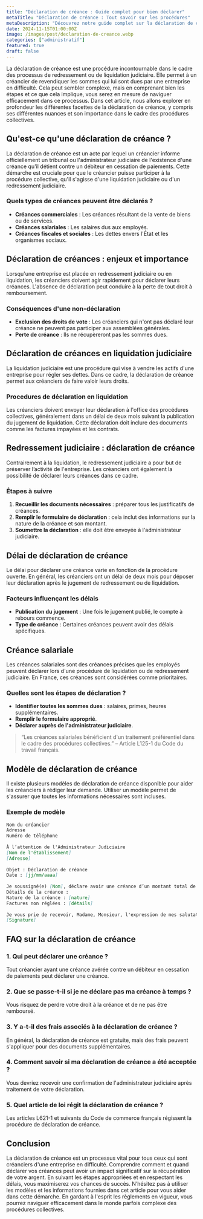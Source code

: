 ```yaml
---
title: "Déclaration de créance : Guide complet pour bien déclarer"
metaTitle: "Déclaration de créance : Tout savoir sur les procédures"
metaDescription: "Découvrez notre guide complet sur la déclaration de créance : procédures, délais, modèles et plus encore."
date: 2024-11-15T01:00:00Z
image: /images/post/declaration-de-creance.webp
categories: ["administratif"]
featured: true
draft: false
---
```


La déclaration de créance est une procédure incontournable dans le cadre des processus de redressement ou de liquidation judiciaire. Elle permet à un créancier de revendiquer les sommes qui lui sont dues par une entreprise en difficulté. Cela peut sembler complexe, mais en comprenant bien les étapes et ce que cela implique, vous serez en mesure de naviguer efficacement dans ce processus. Dans cet article, nous allons explorer en profondeur les différentes facettes de la déclaration de créance, y compris ses différentes nuances et son importance dans le cadre des procédures collectives.

## Qu'est-ce qu'une déclaration de créance ?

La déclaration de créance est un acte par lequel un créancier informe officiellement un tribunal ou l'administrateur judiciaire de l'existence d'une créance qu'il détient contre un débiteur en cessation de paiements. Cette démarche est cruciale pour que le créancier puisse participer à la procédure collective, qu'il s'agisse d'une liquidation judiciaire ou d'un redressement judiciaire.

### Quels types de créances peuvent être déclarés ?

- **Créances commerciales** : Les créances résultant de la vente de biens ou de services.
- **Créances salariales** : Les salaires dus aux employés.
- **Créances fiscales et sociales** : Les dettes envers l'État et les organismes sociaux.

## Déclaration de créances : enjeux et importance

Lorsqu'une entreprise est placée en redressement judiciaire ou en liquidation, les créanciers doivent agir rapidement pour déclarer leurs créances. L'absence de déclaration peut conduire à la perte de tout droit à remboursement.

### Conséquences d'une non-déclaration

- **Exclusion des droits de vote** : Les créanciers qui n'ont pas déclaré leur créance ne peuvent pas participer aux assemblées générales.
- **Perte de créance** : Ils ne récupèreront pas les sommes dues.

## Déclaration de créances en liquidation judiciaire

La liquidation judiciaire est une procédure qui vise à vendre les actifs d'une entreprise pour régler ses dettes. Dans ce cadre, la déclaration de créance permet aux créanciers de faire valoir leurs droits.

### Procedures de déclaration en liquidation

Les créanciers doivent envoyer leur déclaration à l'office des procédures collectives, généralement dans un délai de deux mois suivant la publication du jugement de liquidation. Cette déclaration doit inclure des documents comme les factures impayées et les contrats.

## Redressement judiciaire : déclaration de créance

Contrairement à la liquidation, le redressement judiciaire a pour but de préserver l’activité de l'entreprise. Les créanciers ont également la possibilité de déclarer leurs créances dans ce cadre.

### Étapes à suivre

1. **Recueillir les documents nécessaires** : préparer tous les justificatifs de créances.
2. **Remplir le formulaire de déclaration** : cela inclut des informations sur la nature de la créance et son montant.
3. **Soumettre la déclaration** : elle doit être envoyée à l'administrateur judiciaire.

## Délai de déclaration de créance

Le délai pour déclarer une créance varie en fonction de la procédure ouverte. En général, les créanciers ont un délai de deux mois pour déposer leur déclaration après le jugement de redressement ou de liquidation.

### Facteurs influençant les délais

- **Publication du jugement** : Une fois le jugement publié, le compte à rebours commence.
- **Type de créance** : Certaines créances peuvent avoir des délais spécifiques.

## Créance salariale

Les créances salariales sont des créances précises que les employés peuvent déclarer lors d'une procédure de liquidation ou de redressement judiciaire. En France, ces créances sont considérées comme prioritaires.

### Quelles sont les étapes de déclaration ?

- **Identifier toutes les sommes dues** : salaires, primes, heures supplémentaires.
- **Remplir le formulaire approprié**.
- **Déclarer auprès de l'administrateur judiciaire**.

> “Les créances salariales bénéficient d'un traitement préférentiel dans le cadre des procédures collectives.” – Article L125-1 du Code du travail français.

## Modèle de déclaration de créance

Il existe plusieurs modèles de déclaration de créance disponible pour aider les créanciers à rédiger leur demande. Utiliser un modèle permet de s'assurer que toutes les informations nécessaires sont incluses.

### Exemple de modèle

```markdown
Nom du créancier  
Adresse  
Numéro de téléphone  
  
À l’attention de l'Administrateur Judiciaire  
[Nom de l'établissement]  
[Adresse]  
  
Objet : Déclaration de créance  
Date : [jj/mm/aaaa]  
  
Je soussigné(e) [Nom], déclare avoir une créance d’un montant total de [montant] € envers [Nom du débiteur].  
Détails de la créance :  
Nature de la créance : [nature]  
Factures non réglées : [détails]  
  
Je vous prie de recevoir, Madame, Monsieur, l'expression de mes salutations distinguées.  
[Signature]
```

## FAQ sur la déclaration de créance

### 1. Qui peut déclarer une créance ?
Tout créancier ayant une créance avérée contre un débiteur en cessation de paiements peut déclarer une créance.

### 2. Que se passe-t-il si je ne déclare pas ma créance à temps ?
Vous risquez de perdre votre droit à la créance et de ne pas être remboursé.

### 3. Y a-t-il des frais associés à la déclaration de créance ?
En général, la déclaration de créance est gratuite, mais des frais peuvent s'appliquer pour des documents supplémentaires.

### 4. Comment savoir si ma déclaration de créance a été acceptée ?
Vous devriez recevoir une confirmation de l'administrateur judiciaire après traitement de votre déclaration.

### 5. Quel article de loi régit la déclaration de créance ?
Les articles L621-1 et suivants du Code de commerce français régissent la procédure de déclaration de créance.

## Conclusion

La déclaration de créance est un processus vital pour tous ceux qui sont créanciers d'une entreprise en difficulté. Comprendre comment et quand déclarer vos créances peut avoir un impact significatif sur la récupération de votre argent. En suivant les étapes appropriées et en respectant les délais, vous maximiserez vos chances de succès. N’hésitez pas à utiliser les modèles et les informations fournies dans cet article pour vous aider dans cette démarche. En gardant à l'esprit les règlements en vigueur, vous pourrez naviguer efficacement dans le monde parfois complexe des procédures collectives.